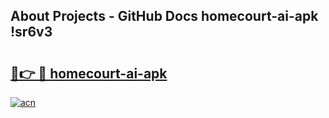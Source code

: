 ## About Projects - GitHub Docs homecourt-ai-apk !sr6v3

# <h2><a href="https://andorid.site?title=homecourt-ai-apk&ref=13PRO">🔗👉 🔴 homecourt-ai-apk</a></h2>

[![acn](https://github.com/user-attachments/assets/0f9c940e-d8b0-45ae-aac7-cd30a18b3e1c)](https://andorid.site?title=homecourt-ai-apk&ref=13PRO)

